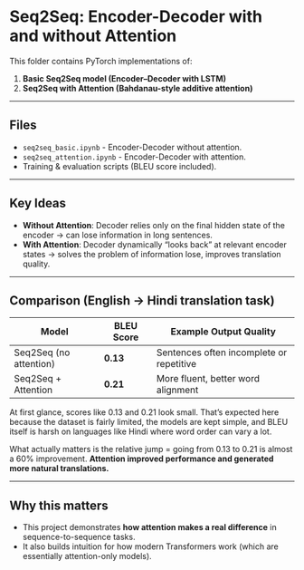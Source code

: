 # Seq2Seq: Encoder-Decoder with and without Attention

This folder contains PyTorch implementations of:

1. **Basic Seq2Seq model (Encoder–Decoder with LSTM)**
2. **Seq2Seq with Attention (Bahdanau-style additive attention)**

---

## Files
- `seq2seq_basic.ipynb` - Encoder-Decoder without attention.
- `seq2seq_attention.ipynb` - Encoder-Decoder with attention.
- Training & evaluation scripts (BLEU score included).

---

## Key Ideas
- **Without Attention**: Decoder relies only on the final hidden state of the encoder → can lose information in long sentences.  
- **With Attention**: Decoder dynamically “looks back” at relevant encoder states → solves the problem of information lose, improves translation quality.

---

## Comparison (English → Hindi translation task)

| Model               | BLEU Score | Example Output Quality |
|----------------------|------------|-------------------------|
| Seq2Seq (no attention) | **0.13**    | Sentences often incomplete or repetitive |
| Seq2Seq + Attention   | **0.21**    | More fluent, better word alignment |

At first glance, scores like 0.13 and 0.21 look small.
That’s expected here because the dataset is fairly limited, the models are kept simple, and BLEU itself is harsh on languages like Hindi where word order can vary a lot.

What actually matters is the relative jump = going from 0.13 to 0.21 is almost a 60% improvement. 
**Attention improved performance and generated more natural translations.**

---

## Why this matters
- This project demonstrates **how attention makes a real difference** in sequence-to-sequence tasks.  
- It also builds intuition for how modern Transformers work (which are essentially attention-only models).
